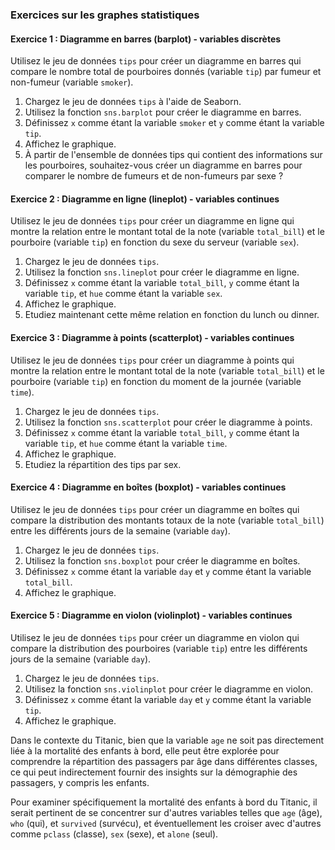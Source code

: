 ### Exercices sur les graphes statistiques

#### Exercice 1 : Diagramme en barres (barplot) - variables discrètes

Utilisez le jeu de données `tips` pour créer un diagramme en barres qui compare le nombre total de pourboires donnés (variable `tip`) par fumeur et non-fumeur (variable `smoker`).

1. Chargez le jeu de données `tips` à l'aide de Seaborn.
2. Utilisez la fonction `sns.barplot` pour créer le diagramme en barres.
3. Définissez `x` comme étant la variable `smoker` et `y` comme étant la variable `tip`.
4. Affichez le graphique.
5. À partir de l'ensemble de données tips qui contient des informations sur les pourboires, souhaitez-vous créer un diagramme en barres pour comparer le nombre de fumeurs et de non-fumeurs par sexe ?

#### Exercice 2 : Diagramme en ligne (lineplot) - variables continues

Utilisez le jeu de données `tips` pour créer un diagramme en ligne qui montre la relation entre le montant total de la note (variable `total_bill`) et le pourboire (variable `tip`) en fonction du sexe du serveur (variable `sex`).

1. Chargez le jeu de données `tips`.
2. Utilisez la fonction `sns.lineplot` pour créer le diagramme en ligne.
3. Définissez `x` comme étant la variable `total_bill`, `y` comme étant la variable `tip`, et `hue` comme étant la variable `sex`.
4. Affichez le graphique.
5. Etudiez maintenant cette même relation en fonction du lunch ou dinner.

#### Exercice 3 : Diagramme à points (scatterplot) - variables continues

Utilisez le jeu de données `tips` pour créer un diagramme à points qui montre la relation entre le montant total de la note (variable `total_bill`) et le pourboire (variable `tip`) en fonction du moment de la journée (variable `time`).

1. Chargez le jeu de données `tips`.
2. Utilisez la fonction `sns.scatterplot` pour créer le diagramme à points.
3. Définissez `x` comme étant la variable `total_bill`, `y` comme étant la variable `tip`, et `hue` comme étant la variable `time`.
4. Affichez le graphique.
5. Etudiez la répartition des tips par sex.

#### Exercice 4 : Diagramme en boîtes (boxplot) - variables continues

Utilisez le jeu de données `tips` pour créer un diagramme en boîtes qui compare la distribution des montants totaux de la note (variable `total_bill`) entre les différents jours de la semaine (variable `day`).

1. Chargez le jeu de données `tips`.
2. Utilisez la fonction `sns.boxplot` pour créer le diagramme en boîtes.
3. Définissez `x` comme étant la variable `day` et `y` comme étant la variable `total_bill`.
4. Affichez le graphique.

#### Exercice 5 : Diagramme en violon (violinplot) - variables continues

Utilisez le jeu de données `tips` pour créer un diagramme en violon qui compare la distribution des pourboires (variable `tip`) entre les différents jours de la semaine (variable `day`).

1. Chargez le jeu de données `tips`.
2. Utilisez la fonction `sns.violinplot` pour créer le diagramme en violon.
3. Définissez `x` comme étant la variable `day` et `y` comme étant la variable `tip`.
4. Affichez le graphique.

Dans le contexte du Titanic, bien que la variable `age` ne soit pas directement liée à la mortalité des enfants à bord, elle peut être explorée pour comprendre la répartition des passagers par âge dans différentes classes, ce qui peut indirectement fournir des insights sur la démographie des passagers, y compris les enfants.

Pour examiner spécifiquement la mortalité des enfants à bord du Titanic, il serait pertinent de se concentrer sur d'autres variables telles que `age` (âge), `who` (qui), et `survived` (survécu), et éventuellement les croiser avec d'autres comme `pclass` (classe), `sex` (sexe), et `alone` (seul).
